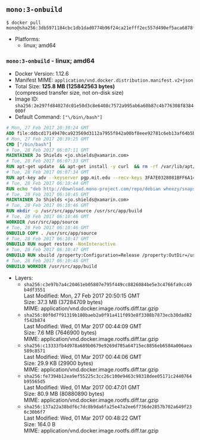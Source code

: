 ## `mono:3-onbuild`

```console
$ docker pull mono@sha256:3db5971184cbc1db1dad0774b96f24ca21efff2ec557d490ef5aca6878f956e1
```

-	Platforms:
	-	linux; amd64

### `mono:3-onbuild` - linux; amd64

-	Docker Version: 1.12.6
-	Manifest MIME: `application/vnd.docker.distribution.manifest.v2+json`
-	Total Size: **125.8 MB (125842563 bytes)**  
	(compressed transfer size, not on-disk size)
-	Image ID: `sha256:2e297fd84027dc01e50d3c8e6408c7572a995ab6a60b87c4b776308f8384000f`
-	Default Command: `["\/bin\/bash"]`

```dockerfile
# Mon, 27 Feb 2017 20:39:24 GMT
ADD file:ddbcd17149470ca923569d3112a7955f842a00bf8eee92781c6eb13af64b5b82 in / 
# Mon, 27 Feb 2017 20:39:25 GMT
CMD ["/bin/bash"]
# Tue, 28 Feb 2017 06:07:11 GMT
MAINTAINER Jo Shields <jo.shields@xamarin.com>
# Tue, 28 Feb 2017 06:07:33 GMT
RUN apt-get update 	&& apt-get install -y curl 	&& rm -rf /var/lib/apt/lists/*
# Tue, 28 Feb 2017 06:07:34 GMT
RUN apt-key adv --keyserver pgp.mit.edu --recv-keys 3FA7E0328081BFF6A14DA29AA6A19B38D3D831EF
# Tue, 28 Feb 2017 06:10:44 GMT
RUN echo "deb http://download.mono-project.com/repo/debian wheezy/snapshots/3.12.0 main" > /etc/apt/sources.list.d/mono-xamarin.list         && echo "deb http://download.mono-project.com/repo/debian 312-security main" >> /etc/apt/sources.list.d/mono-xamarin.list 	&& apt-get update 	&& apt-get install -y mono-devel ca-certificates-mono fsharp mono-vbnc nuget 	&& rm -rf /var/lib/apt/lists/*
# Tue, 28 Feb 2017 06:10:45 GMT
MAINTAINER Jo Shields <jo.shields@xamarin.com>
# Tue, 28 Feb 2017 06:10:46 GMT
RUN mkdir -p /usr/src/app/source /usr/src/app/build
# Tue, 28 Feb 2017 06:10:46 GMT
WORKDIR /usr/src/app/source
# Tue, 28 Feb 2017 06:10:46 GMT
ONBUILD COPY . /usr/src/app/source
# Tue, 28 Feb 2017 06:10:47 GMT
ONBUILD RUN nuget restore -NonInteractive
# Tue, 28 Feb 2017 06:10:47 GMT
ONBUILD RUN xbuild /property:Configuration=Release /property:OutDir=/usr/src/app/build/
# Tue, 28 Feb 2017 06:10:48 GMT
ONBUILD WORKDIR /usr/src/app/build
```

-	Layers:
	-	`sha256:c3e97b7a4c20461eb05807e795f449cc8826084be5e3c4766fa9cc49b4df3551`  
		Last Modified: Mon, 27 Feb 2017 20:50:15 GMT  
		Size: 37.3 MB (37284709 bytes)  
		MIME: application/vnd.docker.image.rootfs.diff.tar.gzip
	-	`sha256:80f0d7f91319b180baeb2a0f91a411f093e8f3308b7873ecb30dad82f542b874`  
		Last Modified: Wed, 01 Mar 2017 00:44:09 GMT  
		Size: 7.6 MB (7646900 bytes)  
		MIME: application/vnd.docker.image.rootfs.diff.tar.gzip
	-	`sha256:c13333fb4d978a689b0679e9269d705a64715ec8856eb6584a006aea589c8571`  
		Last Modified: Wed, 01 Mar 2017 00:44:06 GMT  
		Size: 29.9 KB (29900 bytes)  
		MIME: application/vnd.docker.image.rootfs.diff.tar.gzip
	-	`sha256:fe7394b12ea9ef55225c3cc26c100e9463c98318dee05171c2440764b95565d5`  
		Last Modified: Wed, 01 Mar 2017 00:47:01 GMT  
		Size: 80.9 MB (80880890 bytes)  
		MIME: application/vnd.docker.image.rootfs.diff.tar.gzip
	-	`sha256:137a22a38bdf6c7dc8b9da6fa25e47a2ee6f736de2857b702a649f236c30b6f7`  
		Last Modified: Wed, 01 Mar 2017 00:48:22 GMT  
		Size: 164.0 B  
		MIME: application/vnd.docker.image.rootfs.diff.tar.gzip

